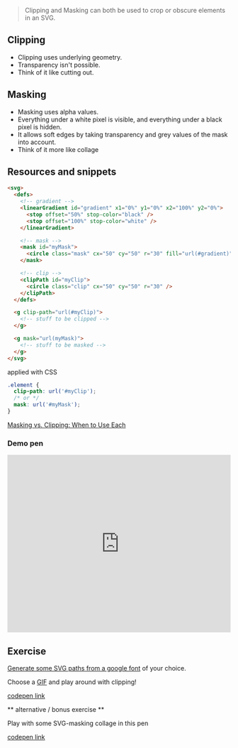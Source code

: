 > Clipping and Masking can both be used to crop or obscure elements in an SVG.

## Clipping

- Clipping uses underlying geometry.
- Transparency isn't possible.
- Think of it like cutting out.

## Masking

- Masking uses alpha values.
- Everything under a white pixel is visible, and everything under a black pixel is hidden.
- It allows soft edges by taking transparency and grey values of the mask into account.
- Think of it more like collage

## Resources and snippets

```html
<svg>
  <defs>
    <!-- gradient -->
    <linearGradient id="gradient" x1="0%" y1="0%" x2="100%" y2="0%">
      <stop offset="50%" stop-color="black" />
      <stop offset="100%" stop-color="white" />
    </linearGradient>

    <!-- mask -->
    <mask id="myMask">
      <circle class="mask" cx="50" cy="50" r="30" fill="url(#gradient)" />
    </mask>

    <!-- clip -->
    <clipPath id="myClip">
      <circle class="clip" cx="50" cy="50" r="30" />
    </clipPath>
  </defs>

  <g clip-path="url(#myClip)">
    <!-- stuff to be clipped -->
  </g>

  <g mask="url(myMask)">
    <!-- stuff to be masked -->
  </g>
</svg>
```

applied with CSS

```css
.element {
  clip-path: url('#myClip');
  /* or */
  mask: url('#myMask');
}
```

[Masking vs. Clipping: When to Use Each](https://css-tricks.com/masking-vs-clipping-use/)

### Demo pen <!-- {docsify-ignore} -->

<iframe height="400" style="width: 100%;" scrolling="no" title="Masking and Clipping" src="https://codepen.io/svganimationworkshop/embed/qBZeMmG?height=265&theme-id=default&default-tab=html,result" frameborder="no" loading="lazy" allowtransparency="true" allowfullscreen="true">
  See the Pen <a href='https://codepen.io/svganimationworkshop/pen/qBZeMmG'>Masking and Clipping</a> by SVG-workshops
  (<a href='https://codepen.io/svganimationworkshop'>@svganimationworkshop</a>) on <a href='https://codepen.io'>CodePen</a>.
</iframe>

## Exercise

[Generate some SVG paths from a google font](https://danmarshall.github.io/google-font-to-svg-path/) of your choice.

Choose a [GIF](https://giphy.com/) and play around with clipping!

[codepen link](https://codepen.io/svganimationworkshop/pen/dyMBdMR)

** alternative / bonus exercise **

Play with some SVG-masking collage in this pen

[codepen link](https://codepen.io/svganimationworkshop/pen/QWEwxbv)
